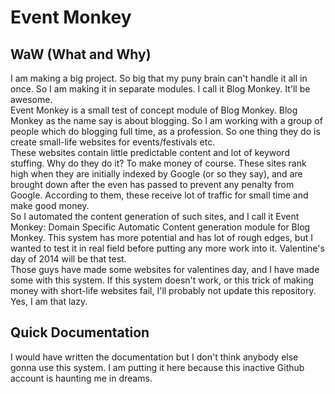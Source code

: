 # Event Monkey

## WaW (What and Why)

I am making a big project. So big that my puny brain can't handle it all in once. So I am making it in separate modules. I call it Blog Monkey. It'll be awesome.  
Event Monkey is a small test of concept module of Blog Monkey. Blog Monkey as the name say is about blogging. So I am working with a group of people which do blogging full time, as a profession. So one thing they do is create small-life websites for events/festivals etc.  
These websites contain little predictable content and lot of keyword stuffing. Why do they do it? To make money of course. These sites rank high when they are initially indexed by Google (or so they say), and are brought down after the even has passed to prevent any penalty from Google. According to them, these receive lot of traffic for small time and make good money.  
So I automated the content generation of such sites, and I call it Event Monkey: Domain Specific Automatic Content generation module for Blog Monkey.
This system has more potential and has lot of rough edges, but I wanted to test it in real field before putting any more work into it. Valentine's day of 2014 will be that test.  
Those guys have made some websites for valentines day, and I have made some with this system. If this system doesn't work, or this trick of making money with short-life websites fail, I'll probably not update this repository. Yes, I am that lazy.  

## Quick Documentation

I would have written the documentation but I don't think anybody else gonna use this system. I am putting it here because this inactive Github account is haunting me in dreams.  
